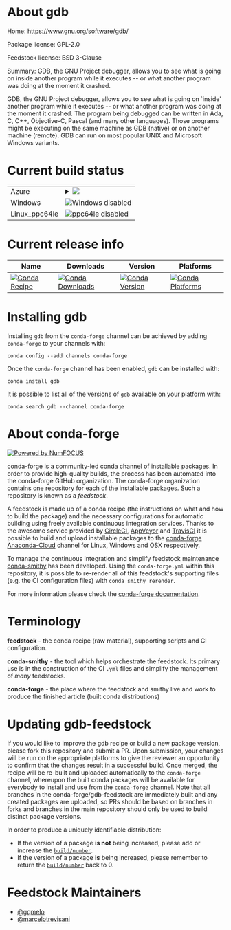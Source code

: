About gdb
=========

Home: https://www.gnu.org/software/gdb/

Package license: GPL-2.0

Feedstock license: BSD 3-Clause

Summary: GDB, the GNU Project debugger, allows you to see what is going on inside another program while it executes -- or what another program was doing at the moment it crashed.

GDB, the GNU Project debugger, allows you to see what is going on `inside'
another program while it executes -- or what another program was doing at
the moment it crashed.
The program being debugged can be written in Ada, C, C++, Objective-C,
Pascal (and many other languages). Those programs might be executing on the
same machine as GDB (native) or on another machine (remote).
GDB can run on most popular UNIX and Microsoft Windows variants.


Current build status
====================


<table>
    
  <tr>
    <td>Azure</td>
    <td>
      <details>
        <summary>
          <a href="https://dev.azure.com/conda-forge/feedstock-builds/_build/latest?definitionId=3908&branchName=master">
            <img src="https://dev.azure.com/conda-forge/feedstock-builds/_apis/build/status/gdb-feedstock?branchName=master">
          </a>
        </summary>
        <table>
          <thead><tr><th>Variant</th><th>Status</th></tr></thead>
          <tbody><tr>
              <td>linux_python2.7</td>
              <td>
                <a href="https://dev.azure.com/conda-forge/feedstock-builds/_build/latest?definitionId=3908&branchName=master">
                  <img src="https://dev.azure.com/conda-forge/feedstock-builds/_apis/build/status/gdb-feedstock?branchName=master&jobName=linux&configuration=linux_python2.7" alt="variant">
                </a>
              </td>
            </tr><tr>
              <td>linux_python3.6</td>
              <td>
                <a href="https://dev.azure.com/conda-forge/feedstock-builds/_build/latest?definitionId=3908&branchName=master">
                  <img src="https://dev.azure.com/conda-forge/feedstock-builds/_apis/build/status/gdb-feedstock?branchName=master&jobName=linux&configuration=linux_python3.6" alt="variant">
                </a>
              </td>
            </tr><tr>
              <td>linux_python3.7</td>
              <td>
                <a href="https://dev.azure.com/conda-forge/feedstock-builds/_build/latest?definitionId=3908&branchName=master">
                  <img src="https://dev.azure.com/conda-forge/feedstock-builds/_apis/build/status/gdb-feedstock?branchName=master&jobName=linux&configuration=linux_python3.7" alt="variant">
                </a>
              </td>
            </tr><tr>
              <td>osx_fortran_compiler_version4python2.7</td>
              <td>
                <a href="https://dev.azure.com/conda-forge/feedstock-builds/_build/latest?definitionId=3908&branchName=master">
                  <img src="https://dev.azure.com/conda-forge/feedstock-builds/_apis/build/status/gdb-feedstock?branchName=master&jobName=osx&configuration=osx_fortran_compiler_version4python2.7" alt="variant">
                </a>
              </td>
            </tr><tr>
              <td>osx_fortran_compiler_version4python3.6</td>
              <td>
                <a href="https://dev.azure.com/conda-forge/feedstock-builds/_build/latest?definitionId=3908&branchName=master">
                  <img src="https://dev.azure.com/conda-forge/feedstock-builds/_apis/build/status/gdb-feedstock?branchName=master&jobName=osx&configuration=osx_fortran_compiler_version4python3.6" alt="variant">
                </a>
              </td>
            </tr><tr>
              <td>osx_fortran_compiler_version4python3.7</td>
              <td>
                <a href="https://dev.azure.com/conda-forge/feedstock-builds/_build/latest?definitionId=3908&branchName=master">
                  <img src="https://dev.azure.com/conda-forge/feedstock-builds/_apis/build/status/gdb-feedstock?branchName=master&jobName=osx&configuration=osx_fortran_compiler_version4python3.7" alt="variant">
                </a>
              </td>
            </tr><tr>
              <td>osx_fortran_compiler_version7python2.7</td>
              <td>
                <a href="https://dev.azure.com/conda-forge/feedstock-builds/_build/latest?definitionId=3908&branchName=master">
                  <img src="https://dev.azure.com/conda-forge/feedstock-builds/_apis/build/status/gdb-feedstock?branchName=master&jobName=osx&configuration=osx_fortran_compiler_version7python2.7" alt="variant">
                </a>
              </td>
            </tr><tr>
              <td>osx_fortran_compiler_version7python3.6</td>
              <td>
                <a href="https://dev.azure.com/conda-forge/feedstock-builds/_build/latest?definitionId=3908&branchName=master">
                  <img src="https://dev.azure.com/conda-forge/feedstock-builds/_apis/build/status/gdb-feedstock?branchName=master&jobName=osx&configuration=osx_fortran_compiler_version7python3.6" alt="variant">
                </a>
              </td>
            </tr><tr>
              <td>osx_fortran_compiler_version7python3.7</td>
              <td>
                <a href="https://dev.azure.com/conda-forge/feedstock-builds/_build/latest?definitionId=3908&branchName=master">
                  <img src="https://dev.azure.com/conda-forge/feedstock-builds/_apis/build/status/gdb-feedstock?branchName=master&jobName=osx&configuration=osx_fortran_compiler_version7python3.7" alt="variant">
                </a>
              </td>
            </tr>
          </tbody>
        </table>
      </details>
    </td>
  </tr>
  <tr>
    <td>Windows</td>
    <td>
      <img src="https://img.shields.io/badge/Windows-disabled-lightgrey.svg" alt="Windows disabled">
    </td>
  </tr>
  <tr>
    <td>Linux_ppc64le</td>
    <td>
      <img src="https://img.shields.io/badge/ppc64le-disabled-lightgrey.svg" alt="ppc64le disabled">
    </td>
  </tr>
</table>

Current release info
====================

| Name | Downloads | Version | Platforms |
| --- | --- | --- | --- |
| [![Conda Recipe](https://img.shields.io/badge/recipe-gdb-green.svg)](https://anaconda.org/conda-forge/gdb) | [![Conda Downloads](https://img.shields.io/conda/dn/conda-forge/gdb.svg)](https://anaconda.org/conda-forge/gdb) | [![Conda Version](https://img.shields.io/conda/vn/conda-forge/gdb.svg)](https://anaconda.org/conda-forge/gdb) | [![Conda Platforms](https://img.shields.io/conda/pn/conda-forge/gdb.svg)](https://anaconda.org/conda-forge/gdb) |

Installing gdb
==============

Installing `gdb` from the `conda-forge` channel can be achieved by adding `conda-forge` to your channels with:

```
conda config --add channels conda-forge
```

Once the `conda-forge` channel has been enabled, `gdb` can be installed with:

```
conda install gdb
```

It is possible to list all of the versions of `gdb` available on your platform with:

```
conda search gdb --channel conda-forge
```


About conda-forge
=================

[![Powered by NumFOCUS](https://img.shields.io/badge/powered%20by-NumFOCUS-orange.svg?style=flat&colorA=E1523D&colorB=007D8A)](http://numfocus.org)

conda-forge is a community-led conda channel of installable packages.
In order to provide high-quality builds, the process has been automated into the
conda-forge GitHub organization. The conda-forge organization contains one repository
for each of the installable packages. Such a repository is known as a *feedstock*.

A feedstock is made up of a conda recipe (the instructions on what and how to build
the package) and the necessary configurations for automatic building using freely
available continuous integration services. Thanks to the awesome service provided by
[CircleCI](https://circleci.com/), [AppVeyor](https://www.appveyor.com/)
and [TravisCI](https://travis-ci.org/) it is possible to build and upload installable
packages to the [conda-forge](https://anaconda.org/conda-forge)
[Anaconda-Cloud](https://anaconda.org/) channel for Linux, Windows and OSX respectively.

To manage the continuous integration and simplify feedstock maintenance
[conda-smithy](https://github.com/conda-forge/conda-smithy) has been developed.
Using the ``conda-forge.yml`` within this repository, it is possible to re-render all of
this feedstock's supporting files (e.g. the CI configuration files) with ``conda smithy rerender``.

For more information please check the [conda-forge documentation](https://conda-forge.org/docs/).

Terminology
===========

**feedstock** - the conda recipe (raw material), supporting scripts and CI configuration.

**conda-smithy** - the tool which helps orchestrate the feedstock.
                   Its primary use is in the construction of the CI ``.yml`` files
                   and simplify the management of *many* feedstocks.

**conda-forge** - the place where the feedstock and smithy live and work to
                  produce the finished article (built conda distributions)


Updating gdb-feedstock
======================

If you would like to improve the gdb recipe or build a new
package version, please fork this repository and submit a PR. Upon submission,
your changes will be run on the appropriate platforms to give the reviewer an
opportunity to confirm that the changes result in a successful build. Once
merged, the recipe will be re-built and uploaded automatically to the
`conda-forge` channel, whereupon the built conda packages will be available for
everybody to install and use from the `conda-forge` channel.
Note that all branches in the conda-forge/gdb-feedstock are
immediately built and any created packages are uploaded, so PRs should be based
on branches in forks and branches in the main repository should only be used to
build distinct package versions.

In order to produce a uniquely identifiable distribution:
 * If the version of a package **is not** being increased, please add or increase
   the [``build/number``](https://conda.io/docs/user-guide/tasks/build-packages/define-metadata.html#build-number-and-string).
 * If the version of a package **is** being increased, please remember to return
   the [``build/number``](https://conda.io/docs/user-guide/tasks/build-packages/define-metadata.html#build-number-and-string)
   back to 0.

Feedstock Maintainers
=====================

* [@gqmelo](https://github.com/gqmelo/)
* [@marcelotrevisani](https://github.com/marcelotrevisani/)

